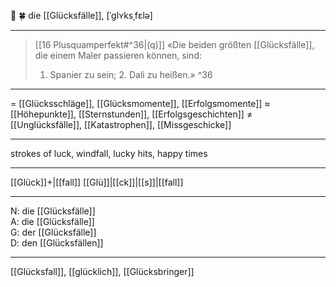 🔵 🍀 die [[Glücksfälle]], [ˈɡlʏksˌfɛlə]

---
> [[16 Plusquamperfekt#^36|(q)]] «Die beiden größten [[Glücksfälle]], die einem Maler passieren können, sind:  
> 1. Spanier zu sein; 2. Dali zu heißen.» ^36

---
= [[Glücksschläge]], [[Glücksmomente]], [[Erfolgsmomente]]
≈ [[Höhepunkte]], [[Sternstunden]], [[Erfolgsgeschichten]]
≠ [[Unglücksfälle]], [[Katastrophen]], [[Missgeschicke]]

---
strokes of luck, windfall, lucky hits, happy times

---
[[Glück]]+|[[fall]]
[[Glü]]|[[ck]]|[[s]]|[[fall]]

---
N: die [[Glücksfälle]]  
A: die [[Glücksfälle]]  
G: der [[Glücksfälle]]  
D: den [[Glücksfällen]]  

---
[[Glücksfall]], [[glücklich]], [[Glücksbringer]]